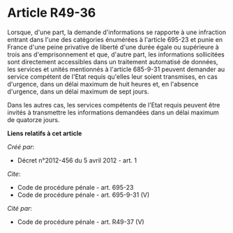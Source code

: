 # Article R49-36

Lorsque, d'une part, la demande d'informations se rapporte à une infraction entrant dans l'une des catégories énumérées à
l'article 695-23 et punie en France d'une peine privative de liberté d'une durée égale ou supérieure à trois ans
d'emprisonnement et que, d'autre part, les informations sollicitées sont directement accessibles dans un traitement
automatisé de données, les services et unités mentionnés à l'article 685-9-31 peuvent demander au service compétent de l'Etat
requis qu'elles leur soient transmises, en cas d'urgence, dans un délai maximum de huit heures et, en l'absence d'urgence,
dans un délai maximum de sept jours. 

Dans les autres cas, les services compétents de l'Etat requis peuvent être invités à transmettre les informations demandées
dans un délai maximum de quatorze jours.

**Liens relatifs à cet article**

_Créé par_:

  - Décret n°2012-456 du 5 avril 2012 - art. 1

_Cite_:

  - Code de procédure pénale - art. 695-23
  - Code de procédure pénale - art. 695-9-31 (V)

_Cité par_:

  - Code de procédure pénale - art. R49-37 (V)
